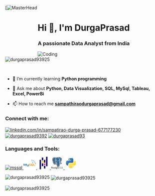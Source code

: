 [![MasterHead](https://www.google.com/imgres?imgurl=https%3A%2F%2Fmiro.medium.com%2Fv2%2Fresize%3Afit%3A840%2F1*b21FyqUbowHYAOQDXH0tDw.jpeg&tbnid=AkbtYKqoRvcCeM&vet=12ahUKEwiPuoSasKiDAxVaj2MGHZRrBQYQMygGegQIARBf..i&imgrefurl=https%3A%2F%2Fitznihal.medium.com%2Fbeautify-your-github-profile-like-a-pro-93f2a3dacaf5&docid=H8_rAjgn0uofAM&w=840&h=420&q=github%20banner%20image&ved=2ahUKEwiPuoSasKiDAxVaj2MGHZRrBQYQMygGegQIARBf)
<h1 align="center">Hi 👋, I'm DurgaPrasad</h1>
<h3 align="center">A passionate Data Analyst from India</h3>
<img align="right" alt="Coding" width="400" src="https://camo.githubusercontent.com/2309797487e5e969659a3b545c96151807b04120a9cc2985f632ec94ba00c9f3/68747470733a2f2f6d656469612e67697068792e636f6d2f6d656469612f53576f536b4e36447854737a71494b4571762f67697068792e676966">

<p align="left"> <img src="https://komarev.com/ghpvc/?username=durgaprasad93925&label=Profile%20views&color=0e75b6&style=flat" alt="durgaprasad93925" /> </p>

<p align="left"> <a href="https://twitter.com/" target="blank"><img src="https://img.shields.io/twitter/follow/?logo=twitter&style=for-the-badge" alt="" /></a> </p>

- 🌱 I’m currently learning **Python programming**

- 💬 Ask me about **Python, Data Visualization, SQL, MySql, Tableau, Excel, PowerBi**

- 📫 How to reach me **sampathiraodurgaprasad@gmail.com**

<h3 align="left">Connect with me:</h3>
<p align="left">
<a href="https://linkedin.com/in/linkedin.com/in/sampatirao-durga-prasad-677177230" target="blank"><img align="center" src="https://raw.githubusercontent.com/rahuldkjain/github-profile-readme-generator/master/src/images/icons/Social/linked-in-alt.svg" alt="linkedin.com/in/sampatirao-durga-prasad-677177230" height="30" width="40" /></a>
<a href="https://kaggle.com/durgaprasad9392" target="blank"><img align="center" src="https://raw.githubusercontent.com/rahuldkjain/github-profile-readme-generator/master/src/images/icons/Social/kaggle.svg" alt="durgaprasad9392" height="30" width="40" /></a>
<a href="https://www.leetcode.com/durgaprasad93" target="blank"><img align="center" src="https://raw.githubusercontent.com/rahuldkjain/github-profile-readme-generator/master/src/images/icons/Social/leet-code.svg" alt="durgaprasad93" height="30" width="40" /></a>
</p>

<h3 align="left">Languages and Tools:</h3>
<p align="left"> <a href="https://www.microsoft.com/en-us/sql-server" target="_blank" rel="noreferrer"> <img src="https://www.svgrepo.com/show/303229/microsoft-sql-server-logo.svg" alt="mssql" width="40" height="40"/> </a> <a href="https://www.mysql.com/" target="_blank" rel="noreferrer"> <img src="https://raw.githubusercontent.com/devicons/devicon/master/icons/mysql/mysql-original-wordmark.svg" alt="mysql" width="40" height="40"/> </a> <a href="https://pandas.pydata.org/" target="_blank" rel="noreferrer"> <img src="https://raw.githubusercontent.com/devicons/devicon/2ae2a900d2f041da66e950e4d48052658d850630/icons/pandas/pandas-original.svg" alt="pandas" width="40" height="40"/> </a> <a href="https://www.postgresql.org" target="_blank" rel="noreferrer"> <img src="https://raw.githubusercontent.com/devicons/devicon/master/icons/postgresql/postgresql-original-wordmark.svg" alt="postgresql" width="40" height="40"/> </a> <a href="https://www.python.org" target="_blank" rel="noreferrer"> <img src="https://raw.githubusercontent.com/devicons/devicon/master/icons/python/python-original.svg" alt="python" width="40" height="40"/> </a> </p>

<p><img align="left" src="https://github-readme-stats.vercel.app/api/top-langs?username=durgaprasad93925&show_icons=true&locale=en&layout=compact" alt="durgaprasad93925" /></p>

<p>&nbsp;<img align="center" src="https://github-readme-stats.vercel.app/api?username=durgaprasad93925&show_icons=true&locale=en" alt="durgaprasad93925" /></p>

<p><img align="center" src="https://github-readme-streak-stats.herokuapp.com/?user=durgaprasad93925&" alt="durgaprasad93925" /></p>
